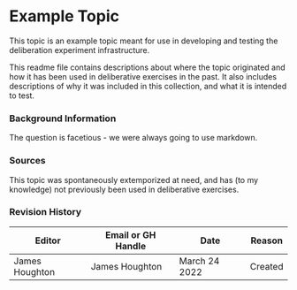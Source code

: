 # Example Topic

This topic is an example topic meant for use in developing and testing the deliberation experiment infrastructure.

This readme file contains descriptions about where the topic originated and how it has been used in deliberative exercises in the past.
It also includes descriptions of why it was included in this collection, and what it is intended to test.

### Background Information

The question is facetious - we were always going to use markdown.

### Sources

This topic was spontaneously extemporized at need, and has (to my knowledge) not previously been used in deliberative exercises.

### Revision History

| Editor         | Email or GH Handle | Date          | Reason  |
| -------------- | ------------------ | ------------- | ------- |
| James Houghton | James Houghton     | March 24 2022 | Created |
